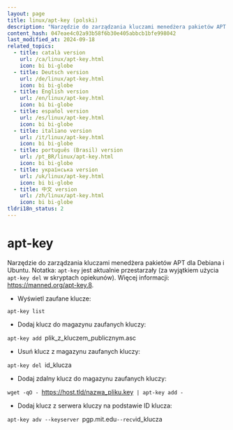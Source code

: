 ```yaml
---
layout: page
title: linux/apt-key (polski)
description: "Narzędzie do zarządzania kluczami menedżera pakietów APT dla Debiana i Ubuntu."
content_hash: 047eae4c02a93b58f6b30e405abbcb1bfe998042
last_modified_at: 2024-09-18
related_topics:
  - title: català version
    url: /ca/linux/apt-key.html
    icon: bi bi-globe
  - title: Deutsch version
    url: /de/linux/apt-key.html
    icon: bi bi-globe
  - title: English version
    url: /en/linux/apt-key.html
    icon: bi bi-globe
  - title: español version
    url: /es/linux/apt-key.html
    icon: bi bi-globe
  - title: italiano version
    url: /it/linux/apt-key.html
    icon: bi bi-globe
  - title: português (Brasil) version
    url: /pt_BR/linux/apt-key.html
    icon: bi bi-globe
  - title: українська version
    url: /uk/linux/apt-key.html
    icon: bi bi-globe
  - title: 中文 version
    url: /zh/linux/apt-key.html
    icon: bi bi-globe
tldri18n_status: 2
---
```

# apt-key

Narzędzie do zarządzania kluczami menedżera pakietów APT dla Debiana i Ubuntu.
Notatka: `apt-key` jest aktualnie przestarzały (za wyjątkiem użycia `apt-key del` w skryptach opiekunów).
Więcej informacji: <https://manned.org/apt-key.8>.

- Wyświetl zaufane klucze:

`apt-key list`

- Dodaj klucz do magazynu zaufanych kluczy:

`apt-key add `<span class="tldr-var badge badge-pill bg-dark-lm bg-white-dm text-white-lm text-dark-dm font-weight-bold">plik_z_kluczem_publicznym.asc</span>

- Usuń klucz z magazynu zaufanych kluczy:

`apt-key del `<span class="tldr-var badge badge-pill bg-dark-lm bg-white-dm text-white-lm text-dark-dm font-weight-bold">id_klucza</span>

- Dodaj zdalny klucz do magazynu zaufanych kluczy:

`wget -qO - `<span class="tldr-var badge badge-pill bg-dark-lm bg-white-dm text-white-lm text-dark-dm font-weight-bold">https://host.tld/nazwa_pliku.key</span>` | apt-key add -`

- Dodaj klucz z serwera kluczy na podstawie ID klucza:

`apt-key adv --keyserver `<span class="tldr-var badge badge-pill bg-dark-lm bg-white-dm text-white-lm text-dark-dm font-weight-bold">pgp.mit.edu</span>` --recv `<span class="tldr-var badge badge-pill bg-dark-lm bg-white-dm text-white-lm text-dark-dm font-weight-bold">id_klucza</span>
